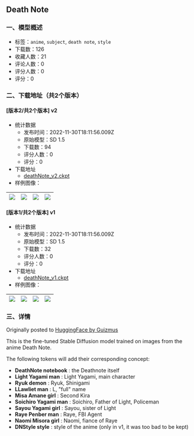 ## Death Note
### 一、模型概述

- 标签：`anime`, `subject`, `death note`, `style`
- 下载数：126
- 收藏人数：21
- 评论人数：0
- 评分人数：0
- 评分：0

### 二、下载地址（共2个版本）

#### [版本2/共2个版本] v2

- 统计数据
  - 发布时间：2022-11-30T18:11:56.009Z
  - 原始模型：SD 1.5
  - 下载数：94
  - 评分人数：0
  - 评分：0
- 下载地址
  - [deathNote_v2.ckpt](https://civitai.com/api/download/models/1160)
- 样例图像：

| <img src="https://image.civitai.com/xG1nkqKTMzGDvpLrqFT7WA/1d071d36-92e8-41f1-6ccb-71ff91ec6700/width=450/9525.jpeg" /> | <img src="https://image.civitai.com/xG1nkqKTMzGDvpLrqFT7WA/14086d16-7264-47b0-4d76-2c0c50802d00/width=450/9523.jpeg" /> | <img src="https://image.civitai.com/xG1nkqKTMzGDvpLrqFT7WA/cc6635ef-ccb9-4c99-0c96-7174bc097300/width=450/9524.jpeg" /> | <img src="https://image.civitai.com/xG1nkqKTMzGDvpLrqFT7WA/3084faae-22c0-48c0-7bbd-2ac78758a700/width=450/9522.jpeg" /> |
| ---- | ---- | ---- | ---- |

#### [版本1/共2个版本] v1

- 统计数据
  - 发布时间：2022-11-30T18:11:56.009Z
  - 原始模型：SD 1.5
  - 下载数：32
  - 评分人数：0
  - 评分：0
- 下载地址
  - [deathNote_v1.ckpt](https://civitai.com/api/download/models/1159)
- 样例图像：

| <img src="https://image.civitai.com/xG1nkqKTMzGDvpLrqFT7WA/b5516fdb-a1ae-4ee7-5f23-e55756f68600/width=450/9488.jpeg" /> | <img src="https://image.civitai.com/xG1nkqKTMzGDvpLrqFT7WA/c8271ecc-f37b-4bdf-94a9-74ceaea8d000/width=450/9489.jpeg" /> | <img src="https://image.civitai.com/xG1nkqKTMzGDvpLrqFT7WA/0cd04a0a-5b70-4fde-4daf-f2b257a6fd00/width=450/9490.jpeg" /> | <img src="https://image.civitai.com/xG1nkqKTMzGDvpLrqFT7WA/3b022800-c256-444e-6677-1f9f8402a500/width=450/9491.jpeg" /> |
| ---- | ---- | ---- | ---- |


### 三、详情
<p>Originally posted to <a href="https://huggingface.co/Guizmus/DeathNote" rel="ugc" target="_blank">HuggingFace by Guizmus</a></p><p>This is the fine-tuned Stable Diffusion model trained on images from the anime Death Note.</p><p>The following tokens will add their corresponding concept:</p><ul><li><strong>DeathNote notebook</strong> : the Deathnote itself</li><li><strong>Light Yagami man</strong> : Light Yagami, main character</li><li><strong>Ryuk demon</strong> : Ryuk, Shinigami</li><li><strong>LLawliet man</strong> : L, "full" name</li><li><strong>Misa Amane girl</strong> : Second Kira</li><li><strong>Soichiro Yagami man</strong> : Soichiro, Father of Light, Policeman</li><li><strong>Sayou Yagami girl</strong> : Sayou, sister of Light</li><li><strong>Raye Penber man</strong> : Raye, FBI Agent</li><li><strong>Naomi Misora girl</strong> : Naomi, fiance of Raye</li><li><strong>DNStyle style</strong> : style of the anime (only in v1, it was too bad to be kept)</li></ul>